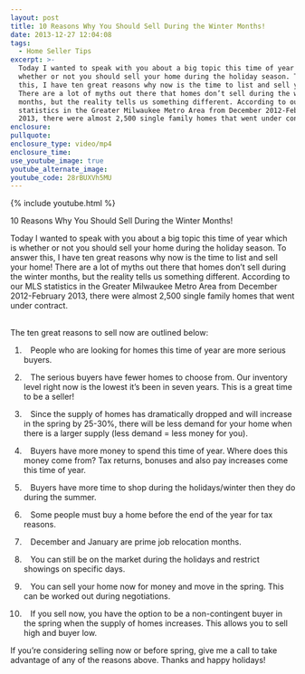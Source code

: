 ```yaml
---
layout: post
title: 10 Reasons Why You Should Sell During the Winter Months!
date: 2013-12-27 12:04:08
tags:
  - Home Seller Tips
excerpt: >-
  Today I wanted to speak with you about a big topic this time of year which is
  whether or not you should sell your home during the holiday season. To answer
  this, I have ten great reasons why now is the time to list and sell your home!
  There are a lot of myths out there that homes don’t sell during the winter
  months, but the reality tells us something different. According to our MLS
  statistics in the Greater Milwaukee Metro Area from December 2012-February
  2013, there were almost 2,500 single family homes that went under contract.
enclosure:
pullquote:
enclosure_type: video/mp4
enclosure_time:
use_youtube_image: true
youtube_alternate_image:
youtube_code: 28rBUXVh5MU
---
```



{% include youtube.html %}

10 Reasons Why You Should Sell During the Winter Months!

Today I wanted to speak with you about a big topic this time of year which is whether or not you should sell your home during the holiday season. To answer this, I have ten great reasons why now is the time to list and sell your home! There are a lot of myths out there that homes don’t sell during the winter months, but the reality tells us something different. According to our MLS statistics in the Greater Milwaukee Metro Area from December 2012-February 2013, there were almost 2,500 single family homes that went under contract.

<br>The ten great reasons to sell now are outlined below:

1. &nbsp;&nbsp; People who are looking for homes this time of year are more serious buyers.

2. &nbsp;&nbsp; The serious buyers have fewer homes to choose from. Our inventory level right now is the lowest it’s been in seven years. This is a great time to be a seller!

3. &nbsp;&nbsp; Since the supply of homes has dramatically dropped and will increase in the spring by 25-30%, there will be less demand for your home when there is a larger supply (less demand = less money for you).

4. &nbsp;&nbsp; Buyers have more money to spend this time of year. Where does this money come from? Tax returns, bonuses and also pay increases come this time of year.

5. &nbsp;&nbsp; Buyers have more time to shop during the holidays/winter then they do during the summer.

6. &nbsp;&nbsp; Some people must buy a home before the end of the year for tax reasons.

7. &nbsp;&nbsp; December and January are prime job relocation months.

8. &nbsp;&nbsp; You can still be on the market during the holidays and restrict showings on specific days.

9. &nbsp;&nbsp; You can sell your home now for money and move in the spring. This can be worked out during negotiations.

10. &nbsp;&nbsp; If you sell now, you have the option to be a non-contingent buyer in the spring when the supply of homes increases. This allows you to sell high and buyer low.

If you’re considering selling now or before spring, give me a call to take advantage of any of the reasons above. Thanks and happy holidays!